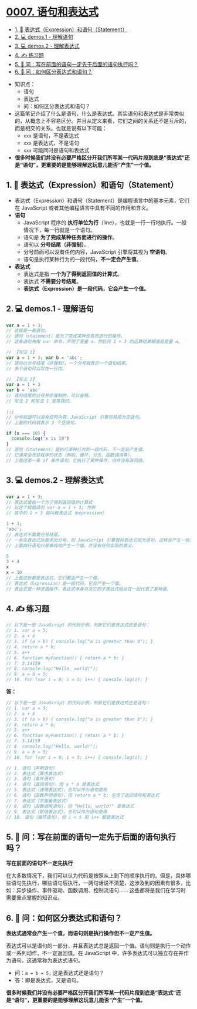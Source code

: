 # [0007. 语句和表达式](https://github.com/Tdahuyou/javascript/tree/main/0007.%20%E8%AF%AD%E5%8F%A5%E5%92%8C%E8%A1%A8%E8%BE%BE%E5%BC%8F)

<!-- region:toc -->
- [1. 📒 表达式（Expression）和语句（Statement）](#1--表达式expression和语句statement)
- [2. 💻 demos.1 - 理解语句](#2--demos1---理解语句)
- [3. 💻 demos.2 - 理解表达式](#3--demos2---理解表达式)
- [4. ✍️ 练习题](#4-️-练习题)
- [5. 🤔 问：写在前面的语句一定先于后面的语句执行吗？](#5--问写在前面的语句一定先于后面的语句执行吗)
- [6. 🤔 问：如何区分表达式和语句？](#6--问如何区分表达式和语句)
<!-- endregion:toc -->
- 知识点：
  - 语句
  - 表达式
  - 问：如何区分表达式和语句？
- 这篇笔记介绍了什么是语句，什么是表达式。其实语句和表达式是非常类似的，从概念上不容易区分。并且从定义来看，它们之间的关系还不是互斥的，而是相交的关系。也就是说有以下可能：
  - `xxx` 是语句，不是表达式
  - `xxx` 是表达式，不是语句
  - `xxx` 可能同时是语句和表达式
- **很多时候我们并没有必要严格区分开我们所写某一代码片段到底是“表达式”还是“语句”，更重要的是能够理解这玩意儿能否“产生”一个值。**

## 1. 📒 表达式（Expression）和语句（Statement）

- 表达式（Expression）和语句（Statement）是编程语言中的基本元素，它们在 JavaScript 或者其他编程语言中具有不同的作用和含义。
- **语句**
  - JavaScript 程序的 **执行单位为行**（line），也就是一行一行地执行。一般情况下，每一行就是一个语句。
  - 语句是 **为了完成某种任务而进行的操作**。
  - 语句以 **分号结尾（非强制）**。
  - 分号前面可以没有任何内容，JavaScript 引擎将其视为 **空语句**。
  - 语句是执行某种行为的一段代码，**不一定会产生值**。
- **表达式**
  - 表达式是指 **一个为了得到返回值的计算式**。
  - 表达式 **不需要分号结尾**。
  - **表达式（Expression）是一段代码，它会产生一个值。**

## 2. 💻 demos.1 - 理解语句

```javascript
var a = 1 + 3;
// 这就是一条语句。
// 语句（statement）是为了完成某种任务而进行的操作。
// 这条语句先用 var 命令，声明了变量 a，然后将 1 + 3 的运算结果赋值给变量 a。
```

```javascript
// 【写法 1】
var a = 1 + 3; var b = 'abc';
// 语句以分号结尾（非强制），一个分号就表示一个语句结束。
// 多个语句可以写在一行内。

// 【写法 2】
var a = 1 + 3
var b = 'abc'
// 语句结尾的分号并非强制的，可以省略。
// 写法 2 和写法 1 是等效的。
```

```javascript
;;;
// 分号前面可以没有任何内容，JavaScript 引擎将其视为空语句。
// 上面的代码就表示 3 个空语句。
```

```javascript
if (x === 10) {
  console.log('x is 10')
}
// 语句（Statement）是执行某种行为的一段代码，不一定会产生值。
// 它通常会改变程序的状态（例如，循环，分支，函数调用等）。
// 上面这是一条 if 条件语句，它执行了某种操作，但并没有返回值。
```

## 3. 💻 demos.2 - 理解表达式


```javascript
var a = 1 + 3;
// 表达式是指一个为了得到返回值的计算式
// 以这个赋值语句 var a = 1 + 3; 为例
// 其中的 1 + 3 就叫做表达式（expression）
```

```javascript
1 + 3;
'abc';
// 表达式不需要分号结尾。
// 一旦在表达式后面添加分号，则 JavaScript 引擎就将表达式视为语句，这样会产生一些没有任何意义的语句。
// 上面两行语句只是单纯地产生一个值，并没有任何实际的意义。
```

```javascript
5
3 + 4
x
x = 10
// 上面这些都是表达式，它们都会产生一个值。
// 表达式（Expression）是一段代码，它会产生一个值。
// 表达式是一种求值操作，表达式本身以及它的子表达式组合在一起代表了某种值。
```

## 4. ✍️ 练习题

```javascript
// 以下是一些 JavaScript 的代码示例，判断它们是表达式还是语句：
// 1. var a = 5;
// 2. a + b
// 3. if (a > b) { console.log("a is greater than b"); }
// 4. return a * b;
// 5. a++
// 6. function myFunction() { return a * b; }
// 7. 3.14159
// 8. console.log("Hello, world!");
// 9. a = b = 5;
// 10. for (var i = 0; i < 5; i++) { console.log(i); }
```

**答：**

```javascript
// 以下是一些 JavaScript 的代码示例，判断它们是表达式还是语句：
// 1. var a = 5;
// 2. a + b
// 3. if (a > b) { console.log("a is greater than b"); }
// 4. return a * b;
// 5. a++
// 6. function myFunction() { return a * b; }
// 7. 3.14159
// 8. console.log("Hello, world!");
// 9. a = b = 5;
// 10. for (var i = 0; i < 5; i++) { console.log(i); }

// 1. 语句（声明语句）
// 2. 表达式（算术表达式）
// 3. 语句（条件语句）
// 4. 语句（返回语句），但 a * b 是表达式
// 5. 表达式（递增表达式），也可以作为语句使用
// 6. 语句（函数声明语句），但 return a * b; 包含了返回语句和表达式
// 7. 表达式（字面量表达式）
// 8. 语句（函数调用语句），但 "Hello, world!" 是表达式
// 9. 表达式（赋值表达式），也可以作为语句使用
// 10. 语句（循环语句），但 i < 5 和 i++ 都是表达式
```

## 5. 🤔 问：写在前面的语句一定先于后面的语句执行吗？

**写在前面的语句不一定先执行**

在大多数情况下，我们可以认为代码是按照从上到下的顺序执行的。但是，具体哪些语句先执行，哪些语句后执行，一两句话说不清楚，这涉及到的因素有很多，比如：异步操作、事件驱动、函数调用、控制流语句…… 这些都将是我们在学习时需要重点掌握的知识点。

## 6. 🤔 问：如何区分表达式和语句？

**表达式通常会产生一个值，而语句则是执行操作但不一定产生值。**

表达式可以是语句的一部分，并且表达式总是返回一个值。语句则是执行一个动作或一系列动作，不一定返回值。在 JavaScript 中，许多表达式可以独立存在并作为语句，这通常称为表达式语句。

- 问：`a = b = 5;` 这是表达式还是语句？
- 答：即是表达式，又是语句。

**很多时候我们并没有必要严格区分开我们所写某一代码片段到底是“表达式”还是“语句”，更重要的是能够理解这玩意儿能否“产生”一个值。**
